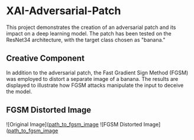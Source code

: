 # XAI-Adversarial-Patch

This project demonstrates the creation of an adversarial patch and its impact on a deep learning model. The patch has been tested on the ResNet34 architecture, with the target class chosen as "banana."


## Creative Component

In addition to the adversarial patch, the Fast Gradient Sign Method (FGSM) was employed to distort a separate image of a banana. The results are displayed to illustrate how FGSM attacks manipulate the input to deceive the model.

## FGSM Distorted Image

![Original Image]([path_to_fgsm_image](how-many-calories-are-in-a-banana-1440x810.jpg)
![FGSM Distorted Image]([path_to_fgsm_image](download(2).png)
